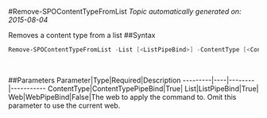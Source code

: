 #Remove-SPOContentTypeFromList
*Topic automatically generated on: 2015-08-04*

Removes a content type from a list
##Syntax
```powershell
Remove-SPOContentTypeFromList -List [<ListPipeBind>] -ContentType [<ContentTypePipeBind>] [-Web [<WebPipeBind>]]
```
&nbsp;

##Parameters
Parameter|Type|Required|Description
---------|----|--------|-----------
ContentType|ContentTypePipeBind|True|
List|ListPipeBind|True|
Web|WebPipeBind|False|The web to apply the command to. Omit this parameter to use the current web.
